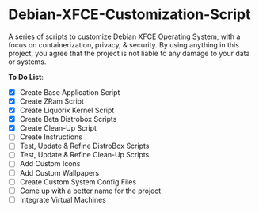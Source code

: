# Debian-XFCE-Customization-Script
A series of scripts to customize Debian XFCE Operating System, with a focus on containerization, privacy, & security.
By using anything in this project, you agree that the project is not liable to any damage to your data or systems. 

<b>To Do List</b>:
- [x] Create Base Application Script
- [x] Create ZRam Script
- [x] Create Liquorix Kernel Script
- [x] Create Beta Distrobox Scripts
- [x] Create Clean-Up Script 
- [ ] Create Instructions
- [ ] Test, Update & Refine DistroBox Scripts
- [ ] Test, Update & Refine Clean-Up Scripts
- [ ] Add Custom Icons
- [ ] Add Custom Wallpapers
- [ ] Create Custom System Config Files
- [ ] Come up with a better name for the project
- [ ] Integrate Virtual Machines
